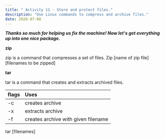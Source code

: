 ```yaml
---
title: " Activity 11 - Store and protect files."
description: "Use Linux commands to compress and archive files."
date: 2020-07-08
---
```


***Thanks so much for helping us fix the machine! Now let's get everything up into one nice package.***

**zip**

zip is a command that compresses a set of files.
Zip [name of zip file] [filenames to be zipped]

**tar**

tar is a command that creates and extracts archived files.

| flags | Uses |
| :--- | :--- |
| -c | creates archive |
| -x | extracts archive |
| -f | creates archive with given filename |

tar [filenames] 
